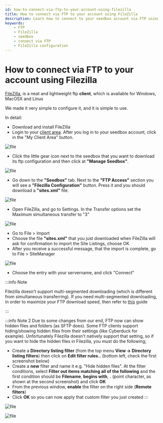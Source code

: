 ```yaml
---
id: how-to-connect-via-ftp-to-your-account-using-filezilla
title: How to connect via FTP to your account using FileZilla
description: Learn how to connect to your seedbox account via FTP using FileZilla with this step-by-step guide.
keywords:
    - FTP
    - FileZilla
    - seedbox
    - connect via FTP
    - FileZilla configuration
---
```


# How to connect via FTP to your account using Filezilla

[FileZilla](https://filezilla-project.org), is a neat and lightweight ftp **client**, which is available for Windows, MacOSX and Linux

We made it very simple to configure it, and it is simple to use.

In detail:

* Download and install FileZilla
* Login to your [client area](https://www.seedboxes.cc/client). After you log in to your seedbox account, click in the "My Client Area" button.

![file](https://rapiddot-support-community-uploads.s3.amazonaws.com/uploads/image-1590739822559.png)

* Click the little gear icon next to the seedbox that you want to download its ftp configuration and then click at **"Manage Seedbox"**.

![file](https://rapiddot-support-community-uploads.s3.amazonaws.com/uploads/image-1590739835323.png)

* Go down to the **"Seedbox"** tab. Next to the **"FTP Access"** section you will see a **"Filezilla Configuration"** button. Press it and you should download a **"sites.xml"** file.

![file](https://rapiddot-support-community-uploads.s3.amazonaws.com/uploads/image-1590739986052.png)

* Open FileZilla, and go to Settings. In the Transfer options set the Maximum simultaneous transfer to "3"

![file](https://rapiddot-support-community-uploads.s3.amazonaws.com/uploads/image-1491560892972.png)

* Go to File > Import
* Choose the file **"sites.xml"**  that you just downloaded when FileZilla will ask for confirmation to import the Site Listings, choose OK
* After you receive a successful message, that the import is complete, go to File > SiteManager

![file](https://rapiddot-support-community-uploads.s3.amazonaws.com/uploads/image-1598953415041.png)

* Choose the entry with your servername, and click "Connect"

:::info Note

Filezilla doesn't support multi-segmented downloading (which is different from simultaneous transferring).
If you need multi-segmented downloading, in order to maximize your FTP download speed, then refer to [this](./Optimize_FTP_downloads_from_your_seedbox_with_multi-part__multi-segmented__downloading.md) guide

:::

:::info Note 2 
Due to some changes from our end, FTP now can show hidden files and folders (as SFTP does). Some FTP clients support hiding/showing hidden files from their settings (like Cyberduck for example). Unfortunately Filezilla doesn't natively support that setting, so if you want to hide the hidden files in Filezilla, you must do the following;
* Create a **Directory listing filter** (from the top menu **View -> Directory listing filters**) then click on **Edit filter rules..** (bottom left, check the first screenshot below)
* Create a **new** filter and name it e.g. "Hide hidden files". At the filter conditions, select **Filter out items matching all of the following** and the first condition should be **Filename**, **begins with**, **.** (point character, as shown at the second screenshot) and click **OK**
* From the previous window, **enable** the filter on the right side (**Remote filters**)
* Click **OK** so you can now apply that custom filter you just created
:::

![file](https://rapiddot-support-community-uploads.s3.amazonaws.com/uploads/image-1674550517726.png)

![file](https://rapiddot-support-community-uploads.s3.amazonaws.com/uploads/image-1674550524261.png)